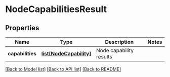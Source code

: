 # NodeCapabilitiesResult

## Properties
Name | Type | Description | Notes
------------ | ------------- | ------------- | -------------
**capabilities** | [**list[NodeCapability]**](NodeCapability.md) | Node capability results | 

[[Back to Model list]](../README.md#documentation-for-models) [[Back to API list]](../README.md#documentation-for-api-endpoints) [[Back to README]](../README.md)

